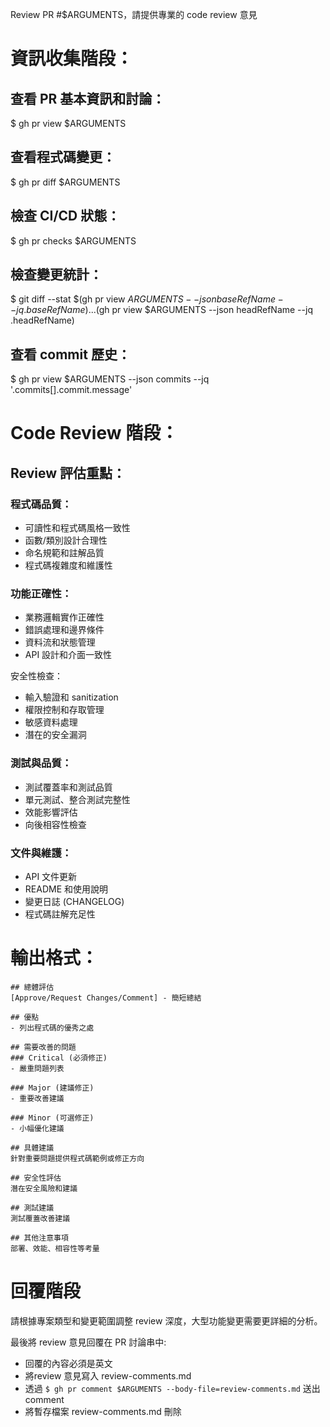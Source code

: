Review PR #$ARGUMENTS，請提供專業的 code review 意見

# 資訊收集階段：
## 查看 PR 基本資訊和討論：
$ gh pr view $ARGUMENTS

## 查看程式碼變更：
$ gh pr diff $ARGUMENTS

## 檢查 CI/CD 狀態：
$ gh pr checks $ARGUMENTS

## 檢查變更統計：
$ git diff --stat $(gh pr view $ARGUMENTS --json baseRefName --jq .baseRefName)...$(gh pr view $ARGUMENTS --json headRefName --jq .headRefName)

## 查看 commit 歷史：
$ gh pr view $ARGUMENTS --json commits --jq '.commits[].commit.message'

# Code Review 階段：
## Review 評估重點：
### 程式碼品質：
- 可讀性和程式碼風格一致性
- 函數/類別設計合理性
- 命名規範和註解品質
- 程式碼複雜度和維護性

### 功能正確性：
- 業務邏輯實作正確性
- 錯誤處理和邊界條件
- 資料流和狀態管理
- API 設計和介面一致性

安全性檢查：
- 輸入驗證和 sanitization
- 權限控制和存取管理
- 敏感資料處理
- 潛在的安全漏洞

### 測試與品質：
- 測試覆蓋率和測試品質
- 單元測試、整合測試完整性
- 效能影響評估
- 向後相容性檢查

### 文件與維護：
- API 文件更新
- README 和使用說明
- 變更日誌 (CHANGELOG)
- 程式碼註解充足性

# 輸出格式：
```
## 總體評估
[Approve/Request Changes/Comment] - 簡短總結

## 優點
- 列出程式碼的優秀之處

## 需要改善的問題
### Critical (必須修正)
- 嚴重問題列表

### Major (建議修正)
- 重要改善建議

### Minor (可選修正)
- 小幅優化建議

## 具體建議
針對重要問題提供程式碼範例或修正方向

## 安全性評估
潛在安全風險和建議

## 測試建議
測試覆蓋改善建議

## 其他注意事項
部署、效能、相容性等考量
```

# 回覆階段
請根據專案類型和變更範圍調整 review 深度，大型功能變更需要更詳細的分析。

最後將 review 意見回覆在 PR 討論串中:
- 回覆的內容必須是英文
- 將review 意見寫入 review-comments.md
- 透過 `$ gh pr comment $ARGUMENTS --body-file=review-comments.md` 送出 comment
- 將暫存檔案 review-comments.md 刪除
